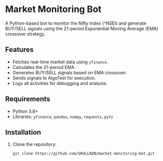 # Market Monitoring Bot

A Python-based bot to monitor the Nifty Index (^NSEI) and generate BUY/SELL signals using the 21-period Exponential Moving Average (EMA) crossover strategy.

## Features
- Fetches real-time market data using `yfinance`.
- Calculates the 21-period EMA.
- Generates BUY/SELL signals based on EMA crossover.
- Sends signals to AlgoTest for execution.
- Logs all activities for debugging and analysis.

## Requirements
- Python 3.8+
- Libraries: `yfinance`, `pandas`, `numpy`, `requests`, `pytz`

## Installation
1. Clone the repository:
   ```bash
   git clone https://github.com/SKULLNIN/market-monitoring-bot.git
